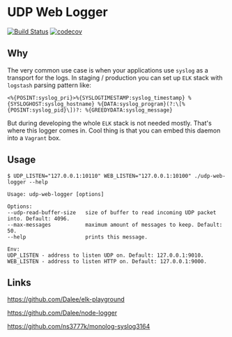 # UDP Web Logger

[![Build Status](https://travis-ci.org/ns3777k/udp-web-logger.svg?branch=master)](https://travis-ci.org/ns3777k/udp-web-logger)
[![codecov](https://codecov.io/gh/ns3777k/udp-web-logger/branch/master/graph/badge.svg)](https://codecov.io/gh/ns3777k/udp-web-logger)

## Why

The very common use case is when your applications use `syslog` as a transport for the logs.
In staging / production you can set up `ELK` stack with `logstash` parsing pattern like:

```
<%{POSINT:syslog_pri}>%{SYSLOGTIMESTAMP:syslog_timestamp} %{SYSLOGHOST:syslog_hostname} %{DATA:syslog_program}(?:\[%{POSINT:syslog_pid}\])?: %{GREEDYDATA:syslog_message}
```

But during developing the whole `ELK` stack is not needed mostly. That's where this logger comes in. Cool thing is that
you can embed this daemon into a `Vagrant` box.

## Usage

```
$ UDP_LISTEN="127.0.0.1:10110" WEB_LISTEN="127.0.0.1:10100" ./udp-web-logger --help

Usage: udp-web-logger [options]

Options:
--udp-read-buffer-size   size of buffer to read incoming UDP packet into. Default: 4096.
--max-messages           maximum amount of messages to keep. Default: 50.
--help                   prints this message.

Env:
UDP_LISTEN - address to listen UDP on. Default: 127.0.0.1:9010.
WEB_LISTEN - address to listen HTTP on. Default: 127.0.0.1:9000.
```

## Links

https://github.com/Dalee/elk-playground

https://github.com/Dalee/node-logger

https://github.com/ns3777k/monolog-syslog3164
